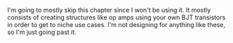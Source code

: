 
I'm going to mostly skip this chapter since I won't be using it. It mostly consists of creating structures like op amps using your own BJT transistors in order to get to niche use cases. I'm not designing for anything like these, so I'm just going past it. 

